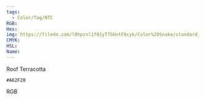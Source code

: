```yaml
---
tags:
  - Color/Tag/NTC
RGB:
Hex:
img: https://filedn.com/l0hpzxl1f01yT7GHxtF8cyk/Color%20Snake/standard_csv_to_svg/A62F20.svg
CMYK:
HSL:
Name:
---
```

Roof Terracotta
```palette
#A62F20
```
RGB

